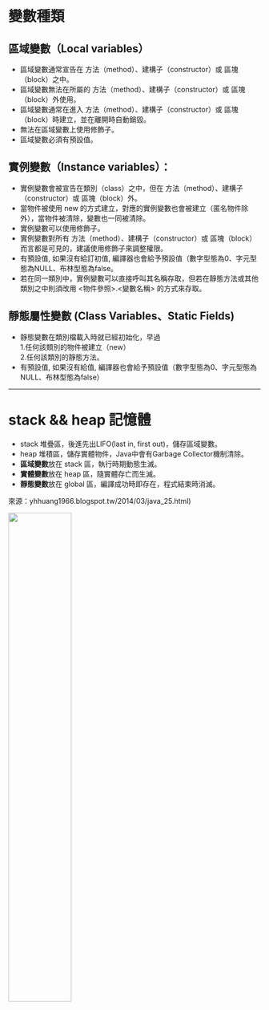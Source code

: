 # 變數種類

## 區域變數（Local variables）
* 區域變數通常宣告在 方法（method）、建構子（constructor）或 區塊（block）之中。
* 區域變數無法在所屬的 方法（method）、建構子（constructor）或 區塊（block）外使用。
* 區域變數通常在進入 方法（method）、建構子（constructor）或 區塊（block）時建立，並在離開時自動銷毀。
* 無法在區域變數上使用修飾子。
* 區域變數必須有預設值。

## 實例變數（Instance variables）：
* 實例變數會被宣告在類別（class）之中，但在 方法（method）、建構子（constructor）或 區塊（block）外。
* 當物件被使用 new 的方式建立，對應的實例變數也會被建立（匿名物件除外），當物件被清除，變數也一同被清除。
* 實例變數可以使用修飾子。
* 實例變數對所有 方法（method）、建構子（constructor）或 區塊（block）而言都是可見的，建議使用修飾子來調整權限。
* 有預設值, 如果沒有給訂初值, 編譯器也會給予預設值（數字型態為0、字元型態為NULL、布林型態為false。
* 若在同一類別中，實例變數可以直接呼叫其名稱存取，但若在靜態方法或其他類別之中則須改用 <物件參照>.<變數名稱> 的方式來存取。

## 靜態屬性變數 (Class Variables、Static Fields)
* 靜態變數在類別檔載入時就已經初始化，早過  
    1.任何該類別的物件被建立（new）  
    2.任何該類別的靜態方法。
* 有預設值, 如果沒有給值, 編譯器也會給予預設值（數字型態為0、字元型態為NULL、布林型態為false）

<hr>


#  stack && heap 記憶體
* stack 堆疊區，後進先出LIFO(last in, first out)，儲存區域變數。
* heap 堆積區，儲存實體物件，Java中會有Garbage Collector機制清除。
* **區域變數**放在 stack 區，執行時期動態生滅。
* **實體變數**放在 heap 區，隨實體存亡而生滅。
* **靜態變數**放在 global 區，編譯成功時即存在，程式結束時消滅。 

來源：yhhuang1966.blogspot.tw/2014/03/java_25.html)



<img src="https://i1.wp.com/img.alexleo.click/java-%e8%ae%8a%e6%95%b8%e7%9a%84%e7%af%84%e5%9c%8d%e8%88%87%e9%a1%9e%e5%9e%8b/java-memory.jpg?ssl=1" width="50%" height="50%" />